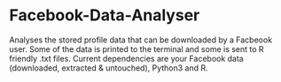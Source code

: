 Facebook-Data-Analyser
======================

Analyses the stored profile data that can be downloaded by a Facbeook user. Some of the data is printed to the terminal and some is sent to R friendly .txt files. Current dependencies are your Facebook data (downloaded, extracted & untouched), Python3 and R.
